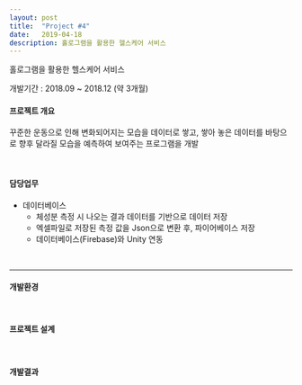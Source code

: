 ```yaml
---
layout: post
title:  "Project #4"
date:   2019-04-18
description: 홀로그램을 활용한 헬스케어 서비스
---
```


<p class="intro">홀로그램을 활용한 헬스케어 서비스</p>
개발기간 : 2018.09 ~ 2018.12 (약 3개월)

#### 프로젝트 개요

꾸준한 운동으로 인해 변화되어지는 모습을 데이터로 쌓고, 쌓아 놓은 데이터를 바탕으로 향후 달라질 모습을 예측하여 보여주는 프로그램을 개발

<br/>

#### 담당업무

* 데이터베이스
    * 체성분 측정 시 나오는 결과 데이터를 기반으로 데이터 저장
    * 엑셀파일로 저장된 측정 값을 Json으로 변환 후, 파이어베이스 저장
    * 데이터베이스(Firebase)와 Unity 연동

<br/>


-----------------------


#### 개발환경


<br/>

#### 프로젝트 설계


<br/>

#### 개발결과 
<br/>


<br/>


